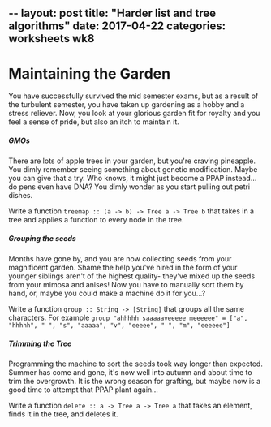 --
layout: post
title:  "Harder list and tree algorithms"
date:   2017-04-22
categories: worksheets wk8
---
# Maintaining the Garden
You have successfully survived the mid semester exams, but as a result of the turbulent semester, you have taken up gardening as a hobby and a stress reliever. Now, you look at your glorious garden fit for royalty and you feel a sense of pride, but also an itch to maintain it. 

##### GMOs
There are lots of apple trees in your garden, but you're craving pineapple. You dimly remember seeing something about genetic modification. Maybe you can give that a try. Who knows, it might just become a PPAP instead... do pens even have DNA? You dimly wonder as you start pulling out petri dishes.

Write a function ``treemap :: (a -> b) -> Tree a -> Tree b`` that takes in a tree and applies a function to every node in the tree.

##### Grouping the seeds
Months have gone by, and you are now collecting seeds from your magnificent garden. Shame the help you've hired in the form of your younger siblings aren't of the highest quality- they've mixed up the seeds from your mimosa and anises! Now you have to manually sort them by hand, or, maybe you could make a machine do it for you...?

Write a function ``group :: String -> [String]`` that groups all the same characters. 
For example ``group "ahhhhh saaaaaveeeee meeeeee" = ["a", "hhhhh", " ", "s", "aaaaa", "v", "eeeee", " ", "m", "eeeeee"]``

##### Trimming the Tree
Programming the machine to sort the seeds took way longer than expected. Summer has come and gone, it's now well into autumn and about time to trim the overgrowth. It is the wrong season for grafting, but maybe now is a good time to attempt that PPAP plant again...

Write a function ``delete :: a -> Tree a -> Tree a`` that takes an element, finds it in the tree, and deletes it.

